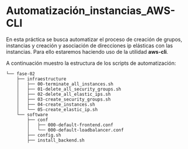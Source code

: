 # Automatización_instancias_AWS-CLI

En esta práctica se busca automatizar el proceso de creación de grupos, instancias y creación y asociación de direcciones ip elásticas con las instancias.
Para ello estaremos haciendo uso de la utilidad **aws-cli**.

A continuación muestro la estructura de los scripts de automatización:

```
└── fase-02
    ├── infraestructure
    │   ├── 00-terminate_all_instances.sh
    │   ├── 01-delete_all_security_groups.sh
    │   ├── 02-delete_all_elastic_ips.sh
    │   ├── 03-create_security_groups.sh
    │   ├── 04-create_instances.sh
    │   └── 05-create_elastic_ip.sh
    └── software
        ├── conf
        │   ├── 000-default-frontend.conf
        │   └── 000-default-loadbalancer.conf
        ├── config.sh
        ├── install_backend.sh

```
